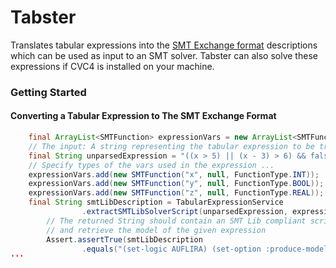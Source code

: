 # Tabster
Translates tabular expressions into the [SMT Exchange format](http://smtlib.github.io/jSMTLIB/SMTLIBTutorial.pdf) descriptions which can be used as input to an SMT solver. Tabster can also solve these expressions if CVC4 is installed on your machine.

### Getting Started

#### Converting a Tabular Expression to The SMT Exchange Format
```java
    final ArrayList<SMTFunction> expressionVars = new ArrayList<SMTFunction>();
    // The input: A string representing the tabular expression to be translated
    final String unparsedExpression = "((x > 5) || (x - 3) > 6) && false = y && 3.77 < z";
    // Specify types of the vars used in the expression ...
    expressionVars.add(new SMTFunction("x", null, FunctionType.INT));
    expressionVars.add(new SMTFunction("y", null, FunctionType.BOOL));
    expressionVars.add(new SMTFunction("z", null, FunctionType.REAL));
    final String smtLibDescription = TabularExpressionService
                .extractSMTLibSolverScript(unparsedExpression, expressionVars);
        // The returned String should contain an SMT Lib compliant script to check the satisfiability 
        // and retrieve the model of the given expression
        Assert.assertTrue(smtLibDescription
                .equals("(set-logic AUFLIRA) (set-option :produce-models true) (declare-fun x () Int) (declare-fun y () Bool) (declare-fun z () Real)  (assert (and (or (> x 5 ) (> (- x 3 ) 6 ) ) (= false y ) (< 3.77 z ) ) ) (check-sat) (get-model) (exit)"));
'''

